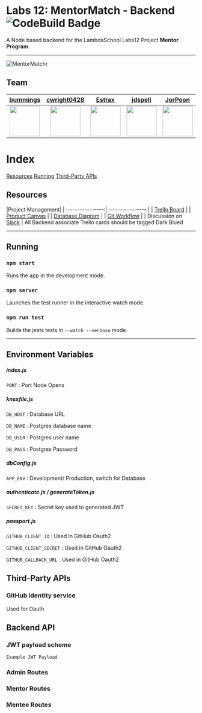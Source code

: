 # Labs 12: MentorMatch - Backend ![CodeBuild Badge](https://codebuild.us-east-1.amazonaws.com/badges?uuid=eyJlbmNyeXB0ZWREYXRhIjoiUndoSlVJb01xbFV2OFVUYmtkNS94SmJFbXgxNTE5YlYyeGlBRjAwRUlwVExUNXRrcy9vaTEwNk0vVUhjcjVxQStqUWg5NG9YWjc0QURCTDZoY2hOWW5RPSIsIml2UGFyYW1ldGVyU3BlYyI6IkFQVE1PV1crV0tFZ0xvbEQiLCJtYXRlcmlhbFNldFNlcmlhbCI6MX0%3D&branch=master)

A Node based backend for the LambdaSchool Labs12 Project **Mentor Program**

---

![MentorMatchr](https://i.imgur.com/OVDYokb.png)

## Team
|   [**bummings**](https://github.com/bummings)  |   [**cwright0428**](cwright0428)   |    [**Estrax**](https://github.com/Estrax)    |   [**jdspell**](https:/github.com/jdspell)  | [**JorPoon**](https://github.com/JorPoon) | [**khamp19**](https://github.com/khamp19) | [**tfolbrecht**](https://github.com/tfolbrecht) |
|:----------------:|:----------------:|:---------------:|:---------------:|:---------------:|:---------------:|:---------------:| 
| [<img src="https://github.com/bummings.png?s=80" width="80">](https://github.com/bummings) | [<img src="https://github.com/cwright0428.png?s=80" width="80">](https://github.com/cwright0428)  | [<img src="https://github.com/Estrax.png?s=80" width="80">](https://github.com/Estrax) | [<img src="https:/github.com/jdspell.png?s=80" width="80">](https:/github.com/jdspell) | [<img src="https://github.com/JorPoon.png?s=80" width="80">](https://github.com/JorPoon) | [<img src="https://github.com/khamp19.png?s=80" width="80">](https://github.com/khamp19) | [<img src="https://github.com/tfolbrecht.png?s=80" width="80">](https://github.com/tfolbrecht) | [<img src="https://github.com/favicon.ico" width="15"> Github](https://github.com/bummings) | [<img src="https://github.com/favicon.ico" width="15"> Github](https://github.com/cwright0428) | [<img src="https://github.com/favicon.ico" width="15"> Github](https://github.com/Estrax) | [<img src="https://github.com/favicon.ico" width="15"> Github](https://github.com/jdspell) | [<img src="https://github.com/favicon.ico" width="15"> Github](https://github.com/JorPoon) | [<img src="https://github.com/favicon.ico" width="15"> Github](https://github.com/khamp19) | [<img src="https://github.com/favicon.ico" width="15"> Github](https://github.com/tfolbrecht) |

# Index
[Resources](#resources)
[Running](#running)
[Third-Party APIs](#third-party)


## Resources
|Project Management|
| :---------------:| :---------------:|
| [Trello Board](https://trello.com/b/sPX3FEno/labs12-mentor-program) |
| [Product Canvas](https://docs.google.com/document/d/1wLlPJxiPSVHkUoUThSp11yk5ZwKqD3c81FDu_UEXrVs/edit#heading=h.crmhbig18nld) |
| [Database Diagram](https://dbdiagram.io/d/5cc0e72ef7c5bb70c72fbf83) |
| [Git Workflow](https://www.notion.so/Git-Workflow-34f9b468dcf74a669aff0d3797870d37) |
| Discussion on [Slack](https://lambdaschoolstudents.slack.com/messages/GJ2DGUVGU/details/) |
All Backend associate Trello cards should be tagged Dark Blued

---
## Running

### `npm start`

Runs the app in the development mode.

### `npm server`

Launches the test runner in the interactive watch mode.

### `npm run test`

Builds the jests tests in `--watch --verbose` mode.

---
## Environment Variables

##### index.js

`PORT` : Port Node Opens

##### knexfile.js

`DB_HOST` : Database URL

`DB_NAME` : Postgres database name

`DB_USER` : Postgres user name

`DB_PASS` : Postgres Password

##### dbConfig.js

`APP_ENV` : Development/ Production, switch for Database

##### authenticate.js / generateToken.js

`SECRET_KEY` : Secret key used to generated JWT

##### passport.js

`GITHUB_CLIENT_ID` : Used in GitHub Oauth2

`GITHUB_CLIENT_SECRET` : Used in GitHub Oauth2

`GITHUB_CALLBACK_URL` : Used in GitHub Oauth2


## Third-Party APIs

### GitHub identity service

Used for Oauth

## Backend API


### JWT payload scheme

```
Example JWT Payload
```

### Admin Routes

### Mentor Routes

### Mentee Routes

